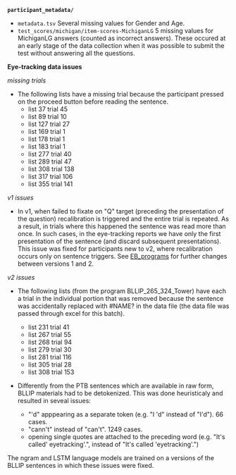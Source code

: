 **`participant_metadata/`**

- `metadata.tsv` Several missing values for Gender and Age.
- `test_scores/michigan/item-scores-MichiganLG` 5 missing values for MichiganLG answers (counted as incorrect answers). These occured at an early stage of the data collection when it was possible to submit the test without answering all the questions.

**Eye-tracking data issues**

*missing trials*
- The following lists have a missing trial because the participant pressed on the proceed button before reading the sentence.
    - list 37 trial 45
    - list 89 trial 10
    - list 127 trial 27
    - list 169 trial 1
    - list 178 trial 1
    - list 183 trial 1
    - list 277 trial 40
    - list 289 trial 47
    - list 308 trial 138
    - list 317 trial 106
    - list 355 trial 141

*v1 issues*
- In v1, when failed to fixate on "Q" target (preceding the presentation of the question) recalibration is triggered and the entire trial is repeated. As a result, in trials where this happened the sentence was read more than once. In such cases, in the eye-tracking reports we have only the first presentation of the sentence (and discard subsequent presentations). This issue was fixed for participants new to v2, where recalibration occurs only on sentence triggers. See [EB_programs](EB_programs.md) for further changes between versions 1 and 2.

*v2 issues*
- The following lists (from the program BLLIP_265_324_Tower) have each a trial in the individual portion that was removed because the sentence was accidentally replaced with #NAME? in the data file (the data file was passed through excel for this batch).
    - list 231 trial 41
    - list 267 trial 55
    - list 268 trial 94
    - list 279 trial 30
    - list 281 trial 116
    - list 305 trial 28
    - list 308 trial 153
    
- Differently from the PTB sentences which are available in raw form, BLLIP materials had to be detokenized. This was done heuristicaly and resulted in seveal issues:
    - "'d" apppearing as a separate token (e.g. "I 'd" instead of "I'd"). 66 cases.
    - "cann't" instead of "can't". 1249 cases.
    - opening single quotes are attached to the preceding word (e.g. "It's called' eyetracking'.", instead of "It's called 'eyetracking'.")

The ngram and LSTM language models are trained on a versions of the BLLIP sentences in which these issues were fixed.

